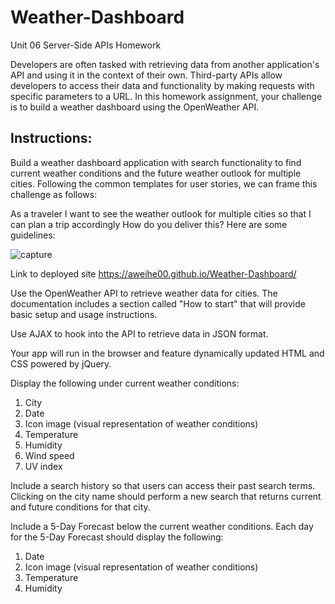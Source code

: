 # Weather-Dashboard
Unit 06 Server-Side APIs Homework

Developers are often tasked with retrieving data from another application's API and using it in the context of their own. Third-party APIs allow developers to access their data and functionality by making requests with specific parameters to a URL. In this homework assignment, your challenge is to build a weather dashboard using the OpenWeather API.

## Instructions:

Build a weather dashboard application with search functionality to find current weather conditions and the future weather outlook for multiple cities. Following the common templates for user stories, we can frame this challenge as follows:

As a traveler
I want to see the weather outlook for multiple cities
so that I can plan a trip accordingly
How do you deliver this? Here are some guidelines:

![capture](https://user-images.githubusercontent.com/56567819/71109993-0b7b7600-218c-11ea-9e8d-f3b5bad0c242.png)

Link to deployed site https://aweihe00.github.io/Weather-Dashboard/

Use the OpenWeather API to retrieve weather data for cities. The documentation includes a section called "How to start" that will provide basic setup and usage instructions.

Use AJAX to hook into the API to retrieve data in JSON format.

Your app will run in the browser and feature dynamically updated HTML and CSS powered by jQuery.

Display the following under current weather conditions:
1. City
2. Date
3. Icon image (visual representation of weather conditions)
4. Temperature
5. Humidity
6. Wind speed
7. UV index

Include a search history so that users can access their past search terms. Clicking on the city name should perform a new search that returns current and future conditions for that city.

Include a 5-Day Forecast below the current weather conditions. Each day for the 5-Day Forecast should display the following:
1. Date
2. Icon image (visual representation of weather conditions)
3. Temperature
4. Humidity
